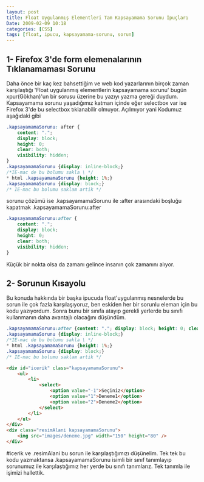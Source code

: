 ```yaml
---
layout: post
title: Float Uygulanmış Elementleri Tam Kapsayamama Sorunu İpuçları
Date: 2009-02-09 10:18
categories: [CSS]
tags: [float, ipucu, kapsayamama-sorunu, sorun]
---
```


## 1- Firefox 3'de form elemenalarının Tıklanamaması Sorunu

Daha önce bir kaç kez bahsettiğim ve web kod yazarlarının birçok zaman
karşılaştığı 'Float uygulanmış elementlerin kapsayamama sorunu' bugün
xpur(Gökhan)'un bir sorusu üzerine bu yazıyı yazma gereği duydum.
Kapsayamama sorunu yaşadığımız katman içinde eğer selectbox var ise
Firefox 3'de bu selectbox tıklanabilir olmuyor. Açılmıyor yani Kodumuz
aşağıdaki gibi

```css
.kapsayamamaSorunu: after {
    content: ".";
    display: block;
    height: 0;
    clear: both;
    visibility: hidden;
}
.kapsayamamaSorunu {display: inline-block;}
/*IE-mac de bu bolumu sakla \ */
* html .kapsayamamaSorunu {height: 1%;}
.kapsayamamaSorunu {display: block;}
/* IE-mac bu bolumu saklam artik */
```

sorunu çözümü ise .kapsayamamaSorunu ile :after arasındaki boşluğu kapatmak .kapsayamamaSorunu:after

```css
.kapsayamamaSorunu:after {
    content: ".";
    display: block;
    height: 0;
    clear: both;
    visibility: hidden;
}
```

Küçük bir nokta olsa da zamanı gelince insanın çok zamanını alıyor.

## 2- Sorunun Kısayolu

Bu konuda hakkında bir başka ipucuda float'uygulanmış nesnelerde bu
sorun ile çok fazla karşılaşıyoruz, ben eskiden her bir sorunlu eleman
için bu kodu yazıyordum. Sonra bunu bir sınıfa atayıp gerekli yerlerde
bu sınıfı kullanmanın daha avantajlı olacağını düşündüm.

```css
.kapsayamamaSorunu:after {content: "."; display: block; height: 0; clear: both; visibility: hidden;}
.kapsayamamaSorunu {display: inline-block;}
/*IE-mac de bu bolumu sakla \ */
* html .kapsayamamaSorunu {height: 1%;}
.kapsayamamaSorunu {display: block;}
/* IE-mac bu bolumu saklam artik */
```


```html
<div id="icerik" class="kapsayamamaSorunu">
    <ul>
        <li>
            <select>
                <option value="-1">Seçiniz</option>
                <option value="1">Deneme1</option>
                <option value="2">Deneme2</option>
            </select>
        </li>
    </ul>
</div>
<div class="resimAlani kapsayamamaSorunu">
	<img src="images/deneme.jpg" width="150" height="80" />
</div>
```

\#icerik ve .resimAlani bu sorun ile karşılaştığımızı
düşünelim. Tek tek bu kodu yazmaktansa .kapsayamamaSorunu isimli bir
sınıf tanımlayıp sorunumuz ile karşılaştığımız her yerde bu sınıfı
tanımlarız. Tek tanımla ile işimizi hallettik.

  [100]: images/deneme.jpg
